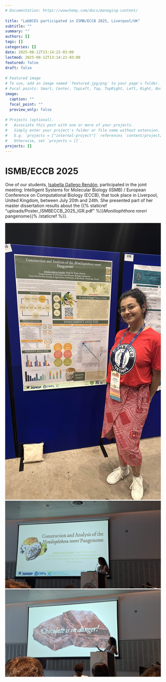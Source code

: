 ```yaml
---
# Documentation: https://wowchemy.com/docs/managing-content/

title: "LabBCES participated in ISMB/ECCB 2025, Liverpool/UK"
subtitle: ""
summary: ""
authors: []
tags: []
categories: []
date: 2025-08-12T13:14:22-03:00
lastmod: 2025-08-12T13:14:22-03:00
featured: false
draft: false

# Featured image
# To use, add an image named `featured.jpg/png` to your page's folder.
# Focal points: Smart, Center, TopLeft, Top, TopRight, Left, Right, BottomLeft, Bottom, BottomRight.
image:
  caption: ""
  focal_point: ""
  preview_only: false

# Projects (optional).
#   Associate this post with one or more of your projects.
#   Simply enter your project's folder or file name without extension.
#   E.g. `projects = ["internal-project"]` references `content/project/deep-learning/index.md`.
#   Otherwise, set `projects = []`.
projects: []
---
```

# ISMB/ECCB 2025

One of our students, [Isabella Gallego Rendón](/author/isabella-gallego-rendon/), participated in the joint meeting: Intelligent Systems for Molecular Biology (ISMB) / European Conference on Computational Biology (ECCB), that took place in Liverpool, United Kingdom, between July 20th and 24th. She presented part of her master dissertation results about the {{% staticref "uploads/Poster_ISMBECCB_2025_IGR.pdf" %}}*Moniliophthora roreri* pangenome{{% /staticref %}}.

![Isabella Gallego Rendon Presenting her master results at ISMB 2025](BCES_2025_07_Talk_ISMB-ECCB2025_002.jpg)
![Isabella Gallego Rendon Presenting her master results at ISMB 2025](BCES_2025_07_Talk_ISMB-ECCB2025_003.jpg)
![Isabella Gallego Rendon Presenting her master results at ISMB 2025](BCES_2025_07_Talk_ISMB-ECCB2025_004.jpg)

